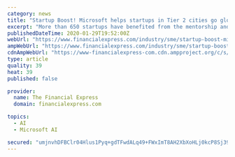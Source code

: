 ```yaml
---
category: news
title: "Startup Boost! Microsoft helps startups in Tier 2 cities go global"
excerpt: "More than 650 startups have benefited from the mentorship and guidance through technology workshops on Azure, Artificial Intelligence and Machine Learning. Microsoft for Startups, a comprehensive global programme designed to support startups as they build and scale their companies, is keen on empowering innovative entrepreneurs in the country."
publishedDateTime: 2020-01-29T19:52:00Z
webUrl: "https://www.financialexpress.com/industry/sme/startup-boost-microsoft-helps-startups-in-tier-2-cities-go-global/1839422/"
ampWebUrl: "https://www.financialexpress.com/industry/sme/startup-boost-microsoft-helps-startups-in-tier-2-cities-go-global/1839422/lite/"
cdnAmpWebUrl: "https://www-financialexpress-com.cdn.ampproject.org/c/s/www.financialexpress.com/industry/sme/startup-boost-microsoft-helps-startups-in-tier-2-cities-go-global/1839422/lite/"
type: article
quality: 39
heat: 39
published: false

provider:
  name: The Financial Express
  domain: financialexpress.com

topics:
  - AI
  - Microsoft AI

secured: "umjnvhDFBClr04Hlus1Pyq+gdTFwdALq49+FWxImT8AH2XbXoHLj0kcP8Sj39GVGPSyTl6ASULW2x8jLN2PAV3Ew9ulOMypI5WzhY22bji2HbkKkQs1EZLMwi2YG7h9CUlUQqvkvb1IcMFLpfSdw3fuVdLnnB/oHtF9TRTz3JPQfACGBkiQ+6vME6DojhLehLS5mt6OnWNM1aZ/peamFVPf4DLt9B84TX4gu32lnokEwbQa2HB6rfO5qvTGlPsmq107hiJrVvTwW7/XZibzi6yD701n5i2715PjxVPRzkuVUjF+AFgdDyinD6uegpgcDi3G8IwZjKMU0PqJUQm1QM7bEtFwW6JtW4GnO/H9kDghOJtCL7eE7iBIAtFzcT3BzMihdBZBeiH3+1Ao4ml53zkmAdFoO/kVg5IfUXgQraxZw3RzJm1CoX4+rkXzlOS1hLY4aAj9PYSD4rcknXIDaWGUjUUqgVd/o1JbcaQPnKJQ=;GV7ohaIojbH/dOzcKus8zQ=="
---
```


